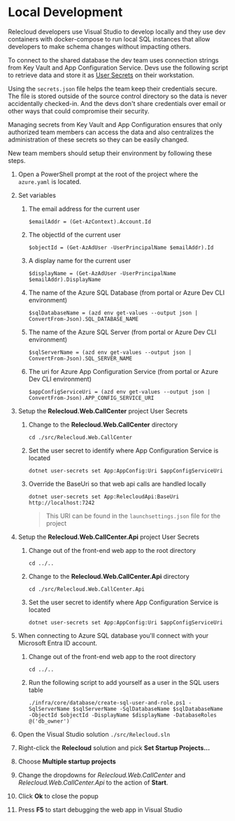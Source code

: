 # Local Development

Relecloud developers use Visual Studio to develop locally and they use
dev containers with docker-compose to run local SQL instances that
allow developers to make schema changes without impacting others.

To connect to the shared database the dev team uses connection strings
from Key Vault and App Configuration Service. Devs use the following
script to retrieve data and store it as
[User Secrets](https://docs.microsoft.com/aspnet/core/security/app-secrets?view=aspnetcore-6.0&tabs=windows)
on their workstation.

Using the `secrets.json` file helps the team keep their credentials
secure. The file is stored outside of the source control directory so
the data is never accidentally checked-in. And the devs don't share
credentials over email or other ways that could compromise their
security.

Managing secrets from Key Vault and App Configuration ensures that only
authorized team members can access the data and also centralizes the
administration of these secrets so they can be easily changed.

New team members should setup their environment by following these steps.

1. Open a PowerShell prompt at the root of the project where the `azure.yaml` is located.
1. Set variables
    1. The email address for the current user
        ```pwsh
        $emailAddr = (Get-AzContext).Account.Id
        ```
    1. The objectId of the current user
        ```pwsh
        $objectId = (Get-AzAdUser -UserPrincipalName $emailAddr).Id
        ```
    1. A display name for the current user
        ```pwsh
        $displayName = (Get-AzAdUser -UserPrincipalName $emailAddr).DisplayName 
        ```
    1. The name of the Azure SQL Database (from portal or Azure Dev CLI environment)
        ```pwsh
        $sqlDatabaseName = (azd env get-values --output json | ConvertFrom-Json).SQL_DATABASE_NAME
        ```
    1. The name of the Azure SQL Server (from portal or Azure Dev CLI environment)
        ```pwsh
        $sqlServerName = (azd env get-values --output json | ConvertFrom-Json).SQL_SERVER_NAME
        ```
    1. The uri for Azure App Configuration Service (from portal or Azure Dev CLI environment)
        ```pwsh
        $appConfigServiceUri = (azd env get-values --output json | ConvertFrom-Json).APP_CONFIG_SERVICE_URI
        ```
1. Setup the **Relecloud.Web.CallCenter** project User Secrets
    1. Change to the **Relecloud.Web.CallCenter** directory
        ```pwsh
        cd ./src/Relecloud.Web.CallCenter
        ```
    1. Set the user secret to identify where App Configuration Service is located
        ```pwsh
        dotnet user-secrets set App:AppConfig:Uri $appConfigServiceUri
        ```
    1. Override the BaseUri so that web api calls are handled locally
        ```pwsh
        dotnet user-secrets set App:RelecloudApi:BaseUri http://localhost:7242
        ```
        > This URI can be found in the `launchsettings.json` file for the project

1. Setup the **Relecloud.Web.CallCenter.Api** project User Secrets
    1. Change out of the front-end web app to the root directory
        ```pwsh
        cd ../..
        ```
    1. Change to the **Relecloud.Web.CallCenter.Api** directory
        ```pwsh
        cd ./src/Relecloud.Web.CallCenter.Api
        ```
    1. Set the user secret to identify where App Configuration Service is located
        ```pwsh
        dotnet user-secrets set App:AppConfig:Uri $appConfigServiceUri
        ```
1. When connecting to Azure SQL database you'll connect with your Microsoft Entra ID account.
    1. Change out of the front-end web app to the root directory
        ```pwsh
        cd ../..
        ```
    1. Run the following script to add yourself as a user in the SQL users table
        ```pwsh
        ./infra/core/database/create-sql-user-and-role.ps1 -SqlServerName $sqlServerName -SqlDatabaseName $sqlDatabaseName -ObjectId $objectId -DisplayName $displayName -DatabaseRoles @('db_owner')
        ```
1. Open the Visual Studio solution `./src/Relecloud.sln`
1. Right-click the **Relecloud** solution and pick **Set Startup Projects...**
1. Choose **Multiple startup projects**
1. Change the dropdowns for *Relecloud.Web.CallCenter* and *Relecloud.Web.CallCenter.Api* to the action of **Start**.
1. Click **Ok** to close the popup
1. Press **F5** to start debugging the web app in Visual Studio
